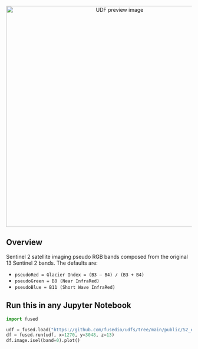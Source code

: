 <!--fused:pin=6-->
<!--fused:preview-->
<p align="center"><img src="https://fused-magic.s3.us-west-2.amazonaws.com/thumbnails/udfs-staging/s3_explorer_udf_2.png" width="600" alt="UDF preview image"></p>

<!--fused:readme-->
## Overview

Sentinel 2 satellite imaging pseudo RGB bands composed from the original 13 Sentinel 2 bands. The defaults are:

* `pseudoRed = Glacier Index = (B3 – B4) / (B3 + B4)`
* `pseudoGreen = B8 (Near InfraRed)`
* `pseudoBlue = B11 (Short Wave InfraRed)`

## Run this in any Jupyter Notebook

```python
import fused

udf = fused.load("https://github.com/fusedio/udfs/tree/main/public/S2_explorer")
df = fused.run(udf, x=1270, y=3048, z=13)
df.image.isel(band=0).plot()
```
